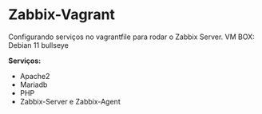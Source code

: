 # Zabbix-Vagrant
Configurando serviços no vagrantfile para rodar o Zabbix Server.
VM BOX: Debian 11 bullseye

**Serviços:**
- Apache2
- Mariadb
- PHP
- Zabbix-Server e Zabbix-Agent
